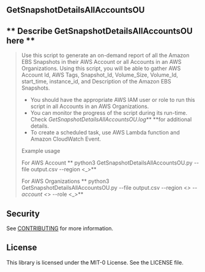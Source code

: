 ## GetSnapshotDetailsAllAccountsOU

## ** Describe GetSnapshotDetailsAllAccountsOU here **

> Use this script to generate an on-demand report of all the Amazon EBS Snapshots in their AWS Account or all  Accounts in an AWS Organizations. Using this script, you will be able to gather AWS Account Id, AWS Tags, Snapshot_Id, Volume_Size, Volume_Id, start_time, instance_id, and Description of the Amazon EBS Snapshots.
>
> * You should have the appropriate AWS IAM user or role to run this script in all Accounts in an AWS Organizations.
> * You can monitor the progress of the script during its run-time. Check *GetSnapshotDetailsAllAccountsOU.log*** **for additional details.
> * To create a scheduled task, use AWS Lambda function and Amazon CloudWatch Event.
>
> Example usage
>
> For AWS Account  ** python3 GetSnapshotDetailsAllAccountsOU.py --file output.csv --region <_>**
>
> For AWS Organizations ** python3 GetSnapshotDetailsAllAccountsOU.py --file output.csv --region <_> --account <_> --role <_>**

## Security

See [CONTRIBUTING](CONTRIBUTING.md#security-issue-notifications) for more information.

## License

This library is licensed under the MIT-0 License. See the LICENSE file.

